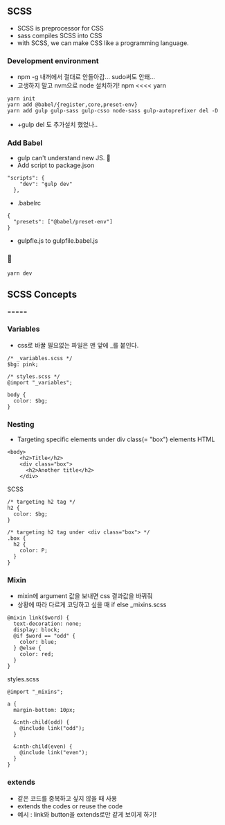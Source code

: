 ## SCSS
- SCSS is preprocessor for CSS
- sass compiles SCSS into CSS
- with SCSS, we can make CSS like a programming language.

### Development environment 
- npm -g 내꺼에서 절대로 안돌아감... sudo써도 안돼... 
- 고생하지 말고 nvm으로 node 설치하기! npm <<<< yarn 

```
yarn init
yarn add @babel/{register,core,preset-env}
yarn add gulp gulp-sass gulp-csso node-sass gulp-autoprefixer del -D
```
- +gulp del 도 추가설치 했었나.. 
### Add Babel 
- gulp can't understand new JS. 🤪
- Add script to package.json
```
"scripts": {
    "dev": "gulp dev"
  },

```
- .babelrc
```
{
  "presets": ["@babel/preset-env"]
}
```
- gulpfle.js to gulpfile.babel.js

### 🤩
```
yarn dev 
```

## SCSS Concepts
=====

### Variables
- css로 바꿀 필요없는 파일은 맨 앞에 _를 붙인다.
```
/* _variables.scss */
$bg: pink;
```
```
/* styles.scss */
@import "_variables";

body {
  color: $bg;
}
```
### Nesting
- Targeting specific elements under div class(= "box") elements
HTML
```
<body>
    <h2>Title</h2>
    <div class="box">
      <h2>Another title</h2>
    </div>
```
SCSS
```
/* targeting h2 tag */
h2 {
  color: $bg;
}

/* targeting h2 tag under <div class="box"> */
.box {
  h2 {
    color: P;
  }
}
```

### Mixin
- mixin에 argument 값을 보내면 css 결과값을 바꿔줘
- 상황에 따라 다르게 코딩하고 싶을 때 if else
_mixins.scss
```
@mixin link($word) {
  text-decoration: none;
  display: block;
  @if $word == "odd" {
    color: blue;
  } @else {
    color: red;
  }
}
```
styles.scss
```
@import "_mixins";

a {
  margin-bottom: 10px;

  &:nth-child(odd) {
    @include link("odd");
  }

  &:nth-child(even) {
    @include link("even");
  }
}
```

### extends
- 같은 코드를 중복하고 싶지 않을 때 사용
- extends the codes or reuse the code
- 예시 : link와 button을 extends로만 같게 보이게 하기!
